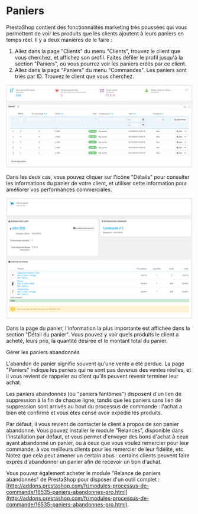 # Paniers

PrestaShop contient des fonctionnalités marketing très poussées qui vous permettent de voir les produits que les clients ajoutent à leurs paniers en temps réel. Il y a deux manières de le faire :

1. Allez dans la page "Clients" du menu "Clients", trouvez le client que vous cherchez, et affichez son profil. Faites défiler le profil jusqu'à la section "Paniers", où vous pourrez voir les paniers créés par ce client.
2. Allez dans la page "Paniers" du menu "Commandes". Les paniers sont triés par ID. Trouvez le client que vous cherchez.

![](../../../.gitbook/assets/52298174.png)

Dans les deux cas, vous pouvez cliquer sur l'icône "Détails" pour consulter les informations du panier de votre client, et utiliser cette information pour améliorer vos performances commerciales.

![](../../../.gitbook/assets/52298175.png)

Dans la page du panier, l'information la plus importante est affichée dans la section "Détail du panier". Vous pouvez y voir quels produits le client a acheté, leurs prix, la quantité désirée et le montant total du panier.

Gérer les paniers abandonnés

L'abandon de panier signifie souvent qu'une vente a été perdue. La page "Paniers" indique les paniers qui ne sont pas devenus des ventes réelles, et il vous revient de rappeler au client qu'ils peuvent revenir terminer leur achat.

Les paniers abandonnés \(ou "paniers fantômes"\) disposent d'un lien de suppression à la fin de chaque ligne, tandis que les paniers sans lien de suppression sont arrivés au bout du processus de commande : l'achat a bien été confirmé et vous êtes censé avoir expédié les produits.

Par défaut, il vous revient de contacter le client à propos de son panier abandonné. Vous pouvez installer le module "Relances", disponible dans l'installation par défaut, et vous permet d'envoyer des bons d'achat à ceux ayant abandonné un panier, ou à ceux que vous voulez remercier pour leur commande, à vos meilleurs clients pour les remercier de leur fidélité, etc. Notez que cela peut amener un certain abus : certains clients peuvent faire exprès d'abandonner un panier afin de recevoir un bon d'achat.

Vous pouvez également acheter le module "Relance de paniers abandonnés" de PrestaShop pour disposer d'un outil complet : [http://addons.prestashop.com/fr/modules-processus-de-commande/16535-paniers-abandonnes-pro.html](http://addons.prestashop.com/fr/modules-processus-de-commande/16535-paniers-abandonnes-pro.html).

